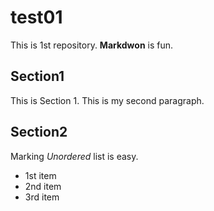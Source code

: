 # test01

This is 1st repository.
**Markdwon** is fun.

## Section1
This is Section 1.
This is my second paragraph.

## Section2
Marking *Unordered* list is easy.

- 1st item
- 2nd item
- 3rd item
